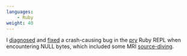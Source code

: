 ```yaml
---
languages:
    - Ruby
weight: 40
---
```


I [diagnosed][issue] and [fixed][pr] a crash-causing bug in the [pry][pry] Ruby
REPL when encountering NULL bytes, which included some MRI
[source-diving][source_dive].

[pr]:https://github.com/pry/pry/pull/1790
[issue]:https://github.com/pry/pry/issues/1789
[pry]:https://pryrepl.org/
[source_dive]:https://github.com/pry/pry/issues/1789#issuecomment-428708235
